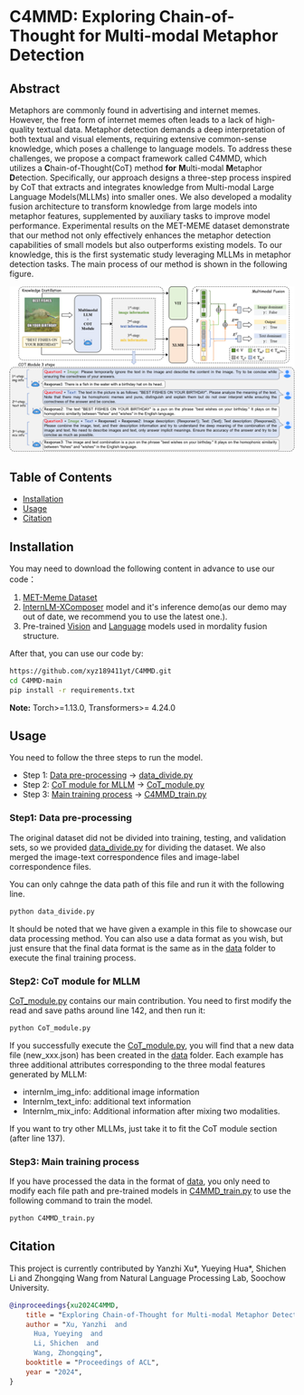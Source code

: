 # C4MMD: Exploring Chain-of-Thought for Multi-modal Metaphor Detection

## Abstract
Metaphors are commonly found in advertising and internet memes. However, the free form of internet memes often leads to a lack of high-quality textual data. Metaphor detection demands a deep interpretation of both textual and visual elements, requiring extensive common-sense knowledge, which poses a challenge to language models. To address these challenges, we propose a compact framework called C4MMD, which utilizes a **C**hain-of-Thought(CoT) method **for** **M**ulti-modal **M**etaphor **D**etection. Specifically, our approach designs a three-step process inspired by CoT that extracts and integrates knowledge from Multi-modal Large Language Models(MLLMs) into smaller ones. We also developed a modality fusion architecture to transform knowledge from large models into metaphor features, supplemented by auxiliary tasks to improve model performance. Experimental results on the MET-MEME dataset demonstrate that our method not only effectively enhances the metaphor detection capabilities of small models but also outperforms existing models. To our knowledge, this is the first systematic study leveraging MLLMs in metaphor detection tasks.
The main process of our method is shown in the following figure.

 ![An illustration of C4MMD using the MLLM for multi-modal metaphor detection.](structure.png "Main structure")



## Table of Contents

- [Installation](#installation)
- [Usage](#usage)
- [Citation](#Citation)

## Installation

You may need to download the following content in advance to use our code：
1. [MET-Meme Dataset](https://github.com/liaolianfoka/MET-Meme-A-Multi-modal-Meme-Dataset-Rich-in-Metaphors)
2. [InternLM-XComposer](https://github.com/InternLM/InternLM-XComposer) model and it's inference demo(as our demo may out of date, we recommend you to use the latest one.).
3. Pre-trained [Vision](https://huggingface.co/google/vit-base-patch16-224) and [Language](https://huggingface.co/FacebookAI/xlm-roberta-base) models used in mordality fusion structure.

After that, you can use our code by:
```bash
https://github.com/xyz189411yt/C4MMD.git
cd C4MMD-main
pip install -r requirements.txt
```
**Note:** Torch>=1.13.0, Transformers>= 4.24.0

## Usage

You need to follow the three steps to run the model.

- Step 1: [Data pre-processing](#Data-pre-processing) -> [data_divide.py](data_divide.py)
- Step 2: [CoT module for MLLM](#CoT-module-for-MLLM) -> [CoT_module.py](CoT_module.py)
- Step 3: [Main training process](#Main-training-process) -> [C4MMD_train.py](C4MMD_train.py)

### Step1: Data pre-processing

The original dataset did not be divided into training, testing, and validation sets, so we provided [data_divide.py](data_divide.py) for dividing the dataset. 
We also merged the image-text correspondence files and image-label correspondence files.

You can only cahnge the data path of this file and run it with the following line.

```bash
python data_divide.py
```

It should be noted that we have given a example in this file to showcase our data processing method. You can also use a data format as you wish, but just ensure that the final data format is the same as in the [data](/data) folder to execute the final training process.


### Step2: CoT module for MLLM

[CoT_module.py](CoT_module.py) contains our main contribution.
You need to first modify the read and save paths around line 142, and then run it:

```bash
python CoT_module.py
```
If you successfully execute the [CoT_module.py](CoT_module.py), you will find that a new data file (new_xxx.json) has been created in the [data](/data) folder. Each example has three additional attributes corresponding to the three modal features generated by MLLM: 
- internlm_img_info: additional image information
- Internlm_text_info: additional text information
- Internlm_mix_info: Additional information after mixing two modalities.

If you want to try other MLLMs, just take it to fit the CoT module section (after line 137).

### Step3: Main training process

If you have processed the data in the format of [data](/data), you only need to modify each file path and pre-trained models in [C4MMD_train.py](C4MMD_train.py) to use the following command to train the model.

```bash
python C4MMD_train.py
```

## Citation
This project is currently contributed by Yanzhi Xu*, Yueying Hua*, Shichen Li and Zhongqing Wang from Natural Language Processing Lab, Soochow University.

```bib
@inproceedings{xu2024C4MMD,
    title = "Exploring Chain-of-Thought for Multi-modal Metaphor Detection",
    author = "Xu, Yanzhi  and
      Hua, Yueying  and
      Li, Shichen  and
      Wang, Zhongqing",
    booktitle = "Proceedings of ACL",
    year = "2024",
}
```
